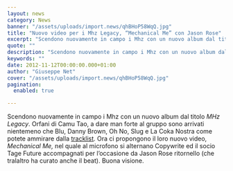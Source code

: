 ```yaml
---
layout: news
category: News
banner: "/assets/uploads/import.news/qhBHoP58WqQ.jpg"
title: "Nuovo video per i Mhz Legacy, “Mechanical Me” con Jason Rose"
excerpt: "Scendono nuovamente in campo i Mhz con un nuovo album dal titolo MHz Legacy. Orfani di Camu Tao, a dare man forte al gruppo sono arrivati nientemeno che Blu, Danny Brown, Oh No, Slug e La Coka Nostra come potete ammirare dalla tracklist. Ora ci propongono il loro nuovo video, Mechanical Me, nel quale al microfono [&hellip"
quote: ""
description: "Scendono nuovamente in campo i Mhz con un nuovo album dal titolo MHz Legacy. Orfani di Camu Tao, a dare man forte al gruppo sono arrivati nientemeno che Blu, Danny Brown, Oh No, Slug e La Coka Nostra come potete ammirare dalla tracklist. Ora ci propongono il loro nuovo video, Mechanical Me, nel quale al microfono [&hellip"
keywords: ""
date: 2012-11-12T00:00:00.000+01:00
author: "Giuseppe Net"
cover: "/assets/uploads/import.news/qhBHoP58WqQ.jpg"
pagination:
  enabled: true

---
```


Scendono nuovamente in campo i Mhz con un nuovo album dal titolo _MHz Legacy_. Orfani di Camu Tao, a dare man forte al gruppo sono arrivati nientemeno che Blu, Danny Brown, Oh No, Slug e La Coka Nostra come potete ammirare dalla [tracklist](https://itunes.apple.com/us/album/mhz-legacy/id564992557). Ora ci propongono il loro nuovo video, _Mechanical Me,_ nel quale al microfono si alternano Copywrite ed il socio Tage Future accompagnati per l’occasione da Jason Rose ritornello (che tralaltro ha curato anche il beat). Buona visione.